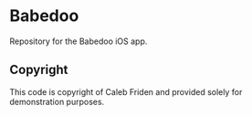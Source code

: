 # Babedoo

Repository for the Babedoo iOS app.

## Copyright

This code is copyright of Caleb Friden and provided solely for demonstration purposes.
